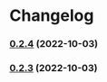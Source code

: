 # Changelog

### [0.2.4](https://github.com/WeijianXu/js-utils/compare/0.2.2...0.2.4) (2022-10-03)

### [0.2.3](https://github.com/WeijianXu/js-utils/compare/0.2.2...0.2.3) (2022-10-03)